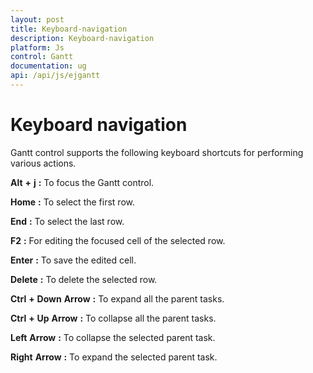 ```yaml
---
layout: post
title: Keyboard-navigation
description: Keyboard-navigation
platform: Js
control: Gantt
documentation: ug
api: /api/js/ejgantt
---
```

# Keyboard navigation

Gantt control supports the following keyboard shortcuts for performing various actions.

**Alt** **+** **j** **:** To focus the Gantt control.

**Home** **:** To select the first row.

**End** **:** To select the last row.

**F2** **:** For editing the focused cell of the selected row.

**Enter** **:** To save the edited cell.

**Delete** **:** To delete the selected row.

**Ctrl** **+** **Down** **Arrow** **:** To expand all the parent tasks.

**Ctrl** **+** **Up** **Arrow** **:** To collapse all the parent tasks.

**Left** **Arrow** **:** To collapse the selected parent task.

**Right** **Arrow** **:** To expand the selected parent task.

